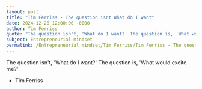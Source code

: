 ```yaml
---
layout: post
title: "Tim Ferriss - The question isnt What do I want"
date: 2024-12-28 12:00:00 -0000
author: Tim Ferriss
quote: "The question isn't, 'What do I want?' The question is, 'What would excite me?'"
subject: Entrepreneurial mindset
permalink: /Entrepreneurial mindset/Tim Ferriss/Tim Ferriss - The question isnt What do I want
---
```


The question isn't, 'What do I want?' The question is, 'What would excite me?'

- Tim Ferriss
